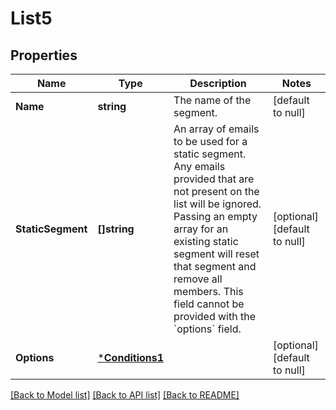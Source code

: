 # List5

## Properties
Name | Type | Description | Notes
------------ | ------------- | ------------- | -------------
**Name** | **string** | The name of the segment. | [default to null]
**StaticSegment** | **[]string** | An array of emails to be used for a static segment. Any emails provided that are not present on the list will be ignored. Passing an empty array for an existing static segment will reset that segment and remove all members. This field cannot be provided with the &#x60;options&#x60; field. | [optional] [default to null]
**Options** | [***Conditions1**](Conditions_1.md) |  | [optional] [default to null]

[[Back to Model list]](../README.md#documentation-for-models) [[Back to API list]](../README.md#documentation-for-api-endpoints) [[Back to README]](../README.md)

